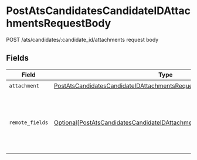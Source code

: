 # PostAtsCandidatesCandidateIDAttachmentsRequestBody

POST /ats/candidates/:candidate_id/attachments request body


## Fields

| Field                                                                                                                                                                 | Type                                                                                                                                                                  | Required                                                                                                                                                              | Description                                                                                                                                                           |
| --------------------------------------------------------------------------------------------------------------------------------------------------------------------- | --------------------------------------------------------------------------------------------------------------------------------------------------------------------- | --------------------------------------------------------------------------------------------------------------------------------------------------------------------- | --------------------------------------------------------------------------------------------------------------------------------------------------------------------- |
| `attachment`                                                                                                                                                          | [PostAtsCandidatesCandidateIDAttachmentsRequestBodyAttachment](../../models/operations/postatscandidatescandidateidattachmentsrequestbodyattachment.md)               | :heavy_check_mark:                                                                                                                                                    | N/A                                                                                                                                                                   |
| `remote_fields`                                                                                                                                                       | [Optional[PostAtsCandidatesCandidateIDAttachmentsRequestBodyRemoteFields]](../../models/operations/postatscandidatescandidateidattachmentsrequestbodyremotefields.md) | :heavy_minus_sign:                                                                                                                                                    | Additional fields that we will pass through to specific ATS systems.                                                                                                  |